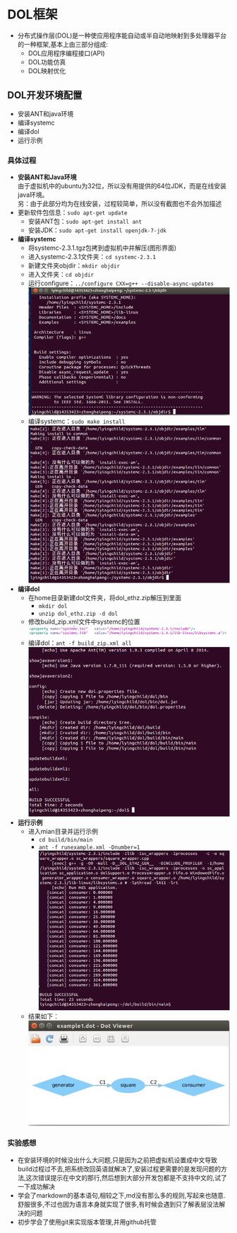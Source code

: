 DOL框架
================
  * 分布式操作层(DOL)是一种使应用程序能自动或半自动地映射到多处理器平台的一种框架,基本上由三部分组成:
     * DOL应用程序编程接口(API)
     * DOL功能仿真
     * DOL映射优化

## DOL开发环境配置

  * 安装ANT和java环境
  * 编译systemc
  * 编译dol
  * 运行示例

### 具体过程
  * **安装ANT和Java环境**<br/>
  由于虚拟机中的ubuntu为32位，所以没有用提供的64位JDK，而是在线安装java环境。<br/>另：由于此部分均为在线安装，过程较简单，所以没有截图也不会外加描述
  * 更新软件包信息：`sudo apt-get update`
     * 安装ANT包：`sudo apt-get install ant`
     * 安装JDK：`sudo apt-get install openjdk-7-jdk`
  * **编译systemc**
   	 * 将systemc-2.3.1.tgz包拷到虚拟机中并解压(图形界面)
   	 * 进入systemc-2.3.1文件夹：`cd systemc-2.3.1`
   	 * 新建文件夹objdir：`mkdir objdir`
   	 * 进入文件夹：`cd objdir`
   	 * 运行configure：`../configure CXX=g++ --disable-async-updates` ![运行configure](https://raw.githubusercontent.com/LyingChild/ES2016_14353423/master/Image_for_readme/configure.png)
   	 * 编译systemc：`sudo make install` ![编译systemc](https://raw.githubusercontent.com/LyingChild/ES2016_14353423/master/Image_for_readme/make_systemc.png)
  * **编译dol**
     * 在home目录新建dol文件夹，将dol_ethz.zip解压到里面
       * `mkdir dol`
       * `unzip dol_ethz.zip -d dol`
     * 修改build_zip.xml文件中systemc的位置 ![环境变量](https://raw.githubusercontent.com/LyingChild/ES2016_14353423/master/Image_for_readme/build_zip.JPG)
     * 编译dol：`ant -f build_zip.xml all` ![buildSucc](https://raw.githubusercontent.com/LyingChild/ES2016_14353423/master/Image_for_readme/ant_f_build_zip.png)
  * **运行示例**
     * 进入mian目录并运行示例
        * `cd build/bin/main`
        * `ant -f runexample.xml -Dnumber=1` ![test](https://github.com/LyingChild/ES2016_14353423/blob/master/Image_for_readme/%E7%BC%96%E8%AF%91dol.png?raw=true)
     * 结果如下：<br>
    ![dot](https://github.com/LyingChild/ES2016_14353423/blob/master/Image_for_readme/%E6%8D%95%E8%8E%B7.JPG?raw=true)
### 实验感想
  * 在安装环境的时候没出什么大问题,只是因为之前把虚拟机设置成中文导致build过程过不去,把系统改回英语就解决了,安装过程更需要的是发现问题的方法,这次错误提示在中文的那行,然后想到大部分开发包都是不支持中文的,试了一下成功解决
  * 学会了markdown的基本语句,相较之下,md没有那么多的规则,写起来也随意.舒服很多,不过也因为语言本身就实现了很多,有时候会遇到只了解表层没法解决的问题
  * 初步学会了使用git来实现版本管理,并用github托管